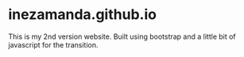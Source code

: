 # inezamanda.github.io
This is my 2nd version website. Built using bootstrap and a little bit of javascript for the transition.

